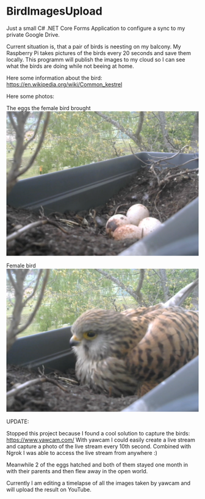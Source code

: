 # BirdImagesUpload

Just a small C# .NET Core Forms Application to configure a sync to my private Google Drive.

Current situation is, that a pair of birds is neesting on my balcony. My Raspberry Pi takes pictures of the birds every 20 seconds and save them locally.
This programm will publish the images to my cloud so I can see what the birds are doing while not beeing at home.

Here some information about the bird: https://en.wikipedia.org/wiki/Common_kestrel

Here some photos:

The eggs the female bird brought
![Eggs](https://github.com/jheinath/BirdImagesUpload/blob/master/Images/Eggs.png?raw=true)

Female bird
![FemaleBird](https://github.com/jheinath/BirdImagesUpload/blob/master/Images/FemaleBird.png?raw=true)

UPDATE:

Stopped this project because I found a cool solution to capture the birds: https://www.yawcam.com/
With yawcam I could easily create a live stream and capture a photo of the live stream every 10th second.
Combined with Ngrok I was able to access the live stream from anywhere :)

Meanwhile 2 of the eggs hatched and both of them stayed one month in with their parents and then flew away in the open world.

Currently I am editing a timelapse of all the images taken by yawcam and will upload the result on YouTube.
